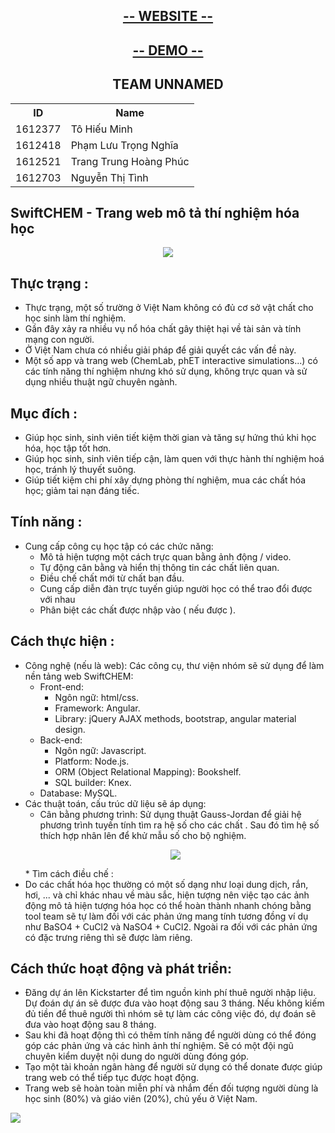 <h2 align="center"> <a href="http://nmcntt2-cntn2016.github.io/unnamed"> -- WEBSITE -- </a></h2>
<h2 align="center"> <a href="http://nmcntt2-cntn2016.github.io/unnamed/demo.html"> -- DEMO --  </a></h2>
<h2 align="center">TEAM UNNAMED</h1>

<table>
	<tr>
		<th>ID</th>
	    <th>Name</th> 
	  </tr>
	  <tr>
	    <td>1612377</td>
	    <td>Tô Hiếu Minh</td>
	  </tr>
	  <tr>
	    <td>1612418</td>
	    <td>Phạm Lưu Trọng Nghĩa</td>
	  </tr>
	  <tr>
	    <td>1612521</td>
	    <td>Trang Trung Hoàng Phúc</td>
	  </tr>
		 <tr>
	    <td>1612703</td>
	    <td>Nguyễn Thị Tình</td>
	  </tr>
	</table>
	
## SwiftCHEM - Trang web mô tả thí nghiệm hóa học
<p align="center"><img src="http://i.imgur.com/aFbfcOb.jpg"></p> 

 
## Thực trạng :
* Thực trạng, một số trường ở Việt Nam không có đủ cơ sở vật chất cho học sinh làm thí nghiệm.
* Gần đây xảy ra nhiều vụ nổ hóa chất gây thiệt hại về tài sản và tính mạng con người.
* Ở Việt Nam chưa có nhiều giải pháp để giải quyết các vấn đề này.
* Một số app và trang web (ChemLab, phET interactive simulations...) có các tính năng thí nghiệm nhưng khó sử dụng, không trực quan và sử dụng nhiều thuật ngữ chuyên ngành.

## Mục đích :
* Giúp học sinh, sinh viên tiết kiệm thời gian và tăng sự hứng thú khi học hóa, học tập tốt hơn.
* Giúp học sinh, sinh viên tiếp cận, làm quen với thực hành thí nghiệm hoá học, tránh lý thuyết suông.
* Giúp tiết kiệm chi phí xây dựng phòng thí nghiệm, mua các chất hóa học; giảm tai nạn đáng tiếc.

## Tính năng :
* Cung cấp công cụ học tập có các chức năng:
	* Mô tả hiện tượng một cách trực quan bằng ảnh động / video.
	* Tự động cân bằng và hiển thị thông tin các chất liên quan.
	* Điều chế chất mới từ chất ban đầu.
	* Cung cấp diễn đàn trực tuyến giúp người học có thể trao đổi được với nhau
	* Phân biệt các chất được nhập vào ( nếu được ).
	
## Cách thực hiện :
* Công nghệ (nếu là web): Các công cụ, thư viện nhóm sẽ sử dụng để làm nền tảng web SwiftCHEM:
	* Front-end:
		* Ngôn ngữ: html/css.
		* Framework: Angular.
		* Library: jQuery AJAX methods, bootstrap, angular material design.
	* Back-end:
		* Ngôn ngữ: Javascript.
		* Platform: Node.js.
		* ORM (Object Relational Mapping): Bookshelf.
		* SQL builder: Knex.
	* Database: MySQL.
* Các thuật toán, cấu trúc dữ liệu sẽ áp dụng:
	* Cân bằng phương trình: Sử dụng thuật Gauss-Jordan để giải hệ phương trình tuyến tính tìm ra hệ số cho các chất . Sau đó tìm hệ số thích hợp nhân lên để khử mẫu số cho bộ nghiệm.
	<p align="center"><img src="https://media.giphy.com/media/3o7btVyBxOHteapl7y/giphy.gif"></p>
	* Tìm cách điều chế : <writing ...>
* Do các chất hóa học thường có một số dạng như loại dung dịch, rắn, hơi, ... và chỉ khác nhau về màu sắc, hiện tượng nên việc tạo các ảnh động mô tả hiện tượng hóa học có thể hoàn thành nhanh chóng bằng tool team sẽ tự làm đối với các phản ứng mang tính tương đồng ví dụ như BaSO4 + CuCl2 và NaSO4 + CuCl2. Ngoài ra đối với các phản ứng có đặc trưng riêng thì sẽ được làm riêng.


 
## Cách thức hoạt động và phát triển:
* Đăng dự án lên Kickstarter để tìm nguồn kinh phí thuê người nhập liệu. Dự đoán dự án sẽ được đưa vào hoạt động sau 3 tháng. Nếu không kiếm đủ tiền để thuê người thì nhóm sẽ tự làm các công việc đó, dự đoán sẽ đưa vào hoạt động sau 8 tháng.
* Sau khi đã hoạt động thì có thêm tính năng để người dùng có thể đóng góp các phản ứng và các hình ảnh thí nghiệm. Sẽ có một đội ngũ chuyên kiểm duyệt nội dung do người dùng đóng góp.
* Tạo một tài khoản ngân hàng để người sử dụng có thể donate được giúp trang web có thể tiếp tục được hoạt động.
* Trang web sẽ hoàn toàn miễn phí và nhắm đến đối tượng người dùng là học sinh (80%) và giáo viên (20%), chủ yếu ở Việt Nam.

 <img src="http://i.imgur.com/QTIHTry.jpg" align="center">
